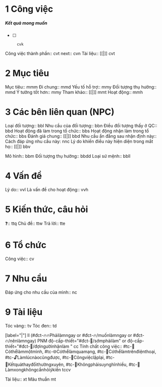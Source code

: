 # 1 Công việc 
##### Kết quả mong muốn
- [ ] 		cvk
Công việc thành phần::		cvt
next::		cvn
Tài liệu:: [[|]]		cvt

# 2 Mục tiêu
Mục tiêu::		mmm
Đi chung::		mmd
Yếu tố hỗ trợ::		mmy
Đối tượng thụ hưởng::		mmd
Ý tưởng tốt hơn::		mmy
Tham khảo:: [[|]]		mmt
Hoạt động::		mmh

# 3 Các bên liên quan (NPC)
Loại đối tượng::		bbl
Nhu cầu của đối tượng::		bbn
Điều đối tượng thấy ở QC::		bbd
Hoạt động đã làm trong tổ chức::		bbs
Hoạt động nhận làm trong tổ chức::		bbs
Đánh giá chung:: [[|]]		bbd
Nhu cầu ẩn đằng sau nhận định này::
Cách đáp ứng nhu cầu này:		nnc
Lý do khiến điều này hiện diện trong mắt họ:: [[|]]		bbv

Mô hình::		bbm
Đối tượng thụ hưởng::		bbdd
Loại sứ mệnh:: 		bbll

# 4 Vấn đề
Lý do::		vvl
Là vấn đề cho hoạt động::		vvh

# 5 Kiến thức, câu hỏi
❓::		ttq
Chủ đề::		ttw
Trả lời:: 		tte

# 6 Tổ chức
Công việc:: 		cv
# 7 Nhu cầu
Đáp ứng cho nhu cầu của mình::		nc
# 9 Tài liệu
Tóc vàng:: 		tv
Tóc đen:: 		td

[label="|"]		ll
(#đct-🔥🔥Phảilàmngay or #đct-🔥/muốnlàmngay or #đct-🔥/nênlàmngay)		PNM
độ-cấp-thiết="#đct-🍃/sớmphảilàm" or độ-cấp-thiết="#đct-🍃/đợingườinhậnlàm "		cc
Tính chất công việc:: #tc-🧍Cóthểlàmmộtmình, #tc-🌐Cóthểlàmquamạng, #tc-📱Cóthểlàmtrênđiệnthoại, #tc-🔓Làmlúcnàocũngđược, #tc-🔁Côngviệclặplại, #tc-🔁Kếtquảthayđổithườngxuyên, #tc-🧠Khôngphảisuynghĩnhiều, #tc-💬Làmxongkhôngcầnhỏiýkiến		tccv

Tài liệu::		xt
Mâu thuẫn		mt

